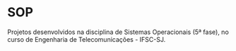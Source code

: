 # SOP
Projetos desenvolvidos na disciplina de Sistemas Operacionais (5ª fase), no curso de Engenharia de Telecomunicações - IFSC-SJ.
